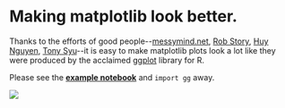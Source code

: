 # Making matplotlib look better.

Thanks to the efforts of good people--[messymind.net][mm], [Rob Story][rs], [Huy Nguyen][hn], [Tony Syu][ts]--it is easy to make matplotlib plots look a lot like they were produced by the acclaimed [ggplot][gg]  library for R.

Please see the **[example notebook][en]** and `import gg` away.

![](https://raw.github.com/sergeyk/matplotlib_ggplot/master/examples.png)

[en]: http://nbviewer.ipython.org/urls/raw.github.com/sergeyk/matplotlib_ggplot/master/examples.ipynb
[mm]: http://messymind.net/2012/07/making-matplotlib-look-like-ggplot/
[rs]: http://nbviewer.ipython.org/urls/raw.github.com/wrobstory/climatic/master/examples/ggplot_styling_for_matplotlib.ipynb
[hn]: http://www.huyng.com/posts/sane-color-scheme-for-matplotlib/
[gg]: http://ggplot2.org/
[ts]: http://tonysyu.github.io/mpltools/auto_examples/style/plot_ggplot.html
